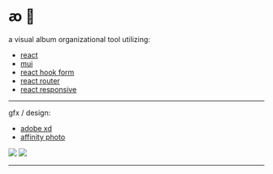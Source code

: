 # ꜵ :musical_score:

a visual album organizational tool utilizing:
<ul>
    <li><a href="https://reactjs.org/">react</a></li>
    <li><a href="https://mui.com/">mui</a></li>
    <li><a href="https://react-hook-form.com/">react hook form</a></li>
    <li><a href="https://github.com/remix-run/react-router">react router</a></li>
    <li><a href="https://github.com/yocontra/react-responsive">react responsive</a></li>
</ul>

---

gfx / design:
<ul>
    <li><a href="https://adobe.com/xd">adobe xd</a></li>
    <li><a href="https://affinity.serif.com/">affinity photo</a></li>
</ul>

<img src="https://i.ibb.co/brfCqjP/aohome.png">
<img src="https://i.ibb.co/RQTq9q5/aoapp.png">

---
